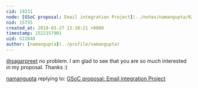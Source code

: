 ```yaml
---
cid: 19231
node: [GSoC proposal: Email integration Project](../notes/namangupta/02-17-2018/gsoc-proposal)
nid: 15755
created_at: 2018-03-27 13:38:21 +0000
timestamp: 1522157901
uid: 522848
author: [namangupta](../profile/namangupta)
---
```


[@sagarpreet](/profile/sagarpreet) no problem. I am glad to see that you are so much interested in my proposal. Thanks :)

[namangupta](../profile/namangupta) replying to: [GSoC proposal: Email integration Project](../notes/namangupta/02-17-2018/gsoc-proposal)


